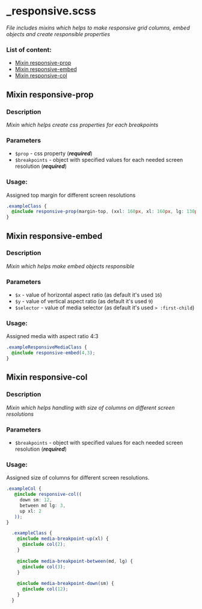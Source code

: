 # _responsive.scss
_File includes mixins which helps to make responsive grid columns, embed objects and create responsible properties_

### List of content:

- [Mixin responsive-prop](#mixin-responsive-prop)
- [Mixin responsive-embed](#mixin-responsive-embed)
- [Mixin responsive-col](#mixin-responsive-col)


## Mixin responsive-prop

### Description
_Mixin which helps create css properties for each breakpoints_

### Parameters
- `$prop` - css property (***required***)
- `$breakpoints` - object with specified values for each needed screen resolution (***required***)
### Usage: 

Assigned top margin for different screen resolutions

```scss
.exampleClass {
  @include responsive-prop(margin-top, (xxl: 160px, xl: 160px, lg: 130px, md: 100px, sm: 70px, xs: 50px));
}
```

## Mixin responsive-embed

### Description
_Mixin which helps make embed objects responsible_

### Parameters
- `$x` - value of horizontal aspect ratio (as default it's used ```16```)
- `$y` - value of vertical aspect ratio (as default it's used ```9```)
- `$selector` - value of media selector (as default it's used ```> :first-child```)

### Usage: 
Assigned media with aspect ratio 4:3

```scss
.exampleResponsiveMediaClass {
  @include responsive-embed(4,3);
}
```


## Mixin responsive-col

### Description
_Mixin which helps handling with size of columns on different screen resolutions_

### Parameters
- `$breakpoints` - object with specified values for each needed screen resolution (***required***)

### Usage: 
Assigned size of columns for different screen resolutions. 

```scss
.exampleCol {
   @include responsive-col((
     down sm: 12,
     between md lg: 3,
     up xl: 2
   ));
}
```


```scss
  .exampleClass {
    @include media-breakpoint-up(xl) {
      @include col(2);
    }
  
    @include media-breakpoint-between(md, lg) {
      @include col(3);
    }
  
    @include media-breakpoint-down(sm) {
      @include col(12);
    }
  }

```



